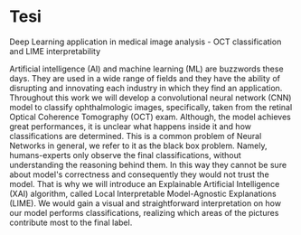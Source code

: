 # Tesi
Deep Learning application in medical image analysis - OCT classification and LIME interpretability ​


Artificial intelligence (AI) and machine learning (ML) are buzzwords these days. They are used in a wide range of fields and they have the ability of disrupting and innovating each industry in which they find an application. Throughout this work we will develop a convolutional neural network (CNN) model to classify ophthalmologic images, specifically, taken from the retinal Optical Coherence Tomography (OCT) exam. Although, the model achieves great performances, it is unclear what happens inside it and how classifications are determined. This is a common problem of Neural Networks in general, we refer to it as the black box problem. Namely, humans-experts only observe the final classifications, without understanding the reasoning behind them. In this way they cannot be sure about model's correctness and consequently they would not trust the model. That is why we will introduce an Explainable Artificial Intelligence (XAI) algorithm, called Local Interpretable Model-Agnostic Explanations (LIME). We would gain a visual and straightforward interpretation on how our model performs classifications, realizing which areas of the pictures contribute most to the final label.
